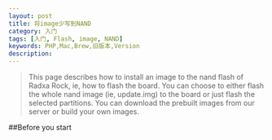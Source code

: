```yaml
---
layout: post
title: 将image少写到NAND
category: 入门
tags: [入门, Flash, image, NAND]
keywords: PHP,Mac,Brew,旧版本,Version
description: 
---
```


>This page describes how to install an image to the nand flash of Radxa Rock, ie, how to flash the board. You can choose to either flash the whole nand image (ie, update.img) to the board or just flash the selected partitions. You can download the prebuilt images from our server or build your own images.


##Before you start
